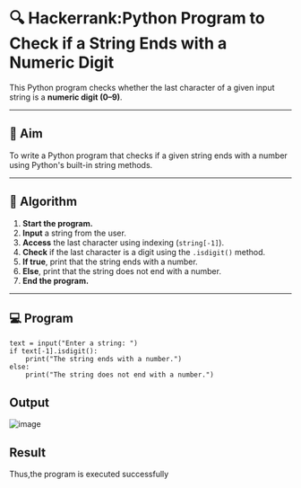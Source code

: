 # 🔍 Hackerrank:Python Program to Check if a String Ends with a Numeric Digit

This Python program checks whether the last character of a given input string is a **numeric digit (0–9)**.

---

## 🎯 Aim

To write a Python program that checks if a given string ends with a number using Python's built-in string methods.

---

## 🧠 Algorithm

1. **Start the program.**
2. **Input** a string from the user.
3. **Access** the last character using indexing (`string[-1]`).
4. **Check** if the last character is a digit using the `.isdigit()` method.
5. **If true**, print that the string ends with a number.
6. **Else**, print that the string does not end with a number.
7. **End the program.**

---

## 💻  Program
```
text = input("Enter a string: ")
if text[-1].isdigit():
    print("The string ends with a number.")
else:
    print("The string does not end with a number.")
```

## Output
![image](https://github.com/user-attachments/assets/e9ef669a-c7fb-42a7-99f3-2f77e1965d69)

## Result
Thus,the program is executed successfully

